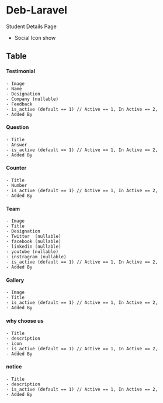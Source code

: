 # Deb-Laravel

Student Details Page
 - Social Icon show
## Table
 #### Testimonial 
    - Image
    - Name
    - Designation 
    - Company (nullable)
    - Feedback 
    - is_active (default == 1) // Active == 1, In Active == 2,
    - Added By 
    
#### Question
    - Title
    - Answer 
    - is_active (default == 1) // Active == 1, In Active == 2,
    - Added By 
    
#### Counter
    - Title
    - Number 
    - is_active (default == 1) // Active == 1, In Active == 2,
    - Added By 
    
#### Team
    - Image 
    - Title
    - Designation 
    - Twitter  (nullable)
    - facebook (nullable)
    - linkedin (nullable)
    - youtube (nullable)
    - instragram (nullable)
    - is_active (default == 1) // Active == 1, In Active == 2,
    - Added By 

#### Gallery 
    - Image 
    - Title
    - is_active (default == 1) // Active == 1, In Active == 2,
    - Added By 
    
#### why choose us 
    - Title
    - description 
    - icon 
    - is_active (default == 1) // Active == 1, In Active == 2,
    - Added By 
#### notice
    - Title
    - description 
    - is_active (default == 1) // Active == 1, In Active == 2,
    - Added By 
